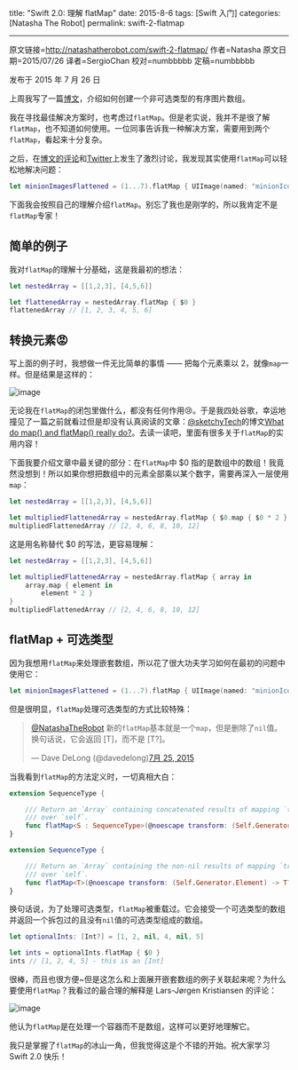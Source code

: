 title: "Swift 2.0: 理解 flatMap"
date: 2015-8-6
tags: [Swift 入门]
categories: [Natasha The Robot]
permalink: swift-2-flatmap

---
原文链接=http://natashatherobot.com/swift-2-flatmap/
作者=Natasha
原文日期=2015/07/26
译者=SergioChan
校对=numbbbbb
定稿=numbbbbb

发布于 2015 年 7 月 26 日

上周我写了一篇[博文](http://natashatherobot.com/swift-when-the-functional-approach-is-not-right/)，介绍如何创建一个非可选类型的有序图片数组。

我在寻找最佳解决方案时，也考虑过`flatMap`。但是老实说，我并不是很了解`flatMap`，也不知道如何使用。一位同事告诉我一种解决方案，需要用到两个`flatMap`，看起来十分复杂。

<!--more-->

之后，在[博文的评论](http://natashatherobot.com/swift-when-the-functional-approach-is-not-right/)和[Twitter](https://twitter.com/NatashaTheRobot/status/624609007043391488)上发生了激烈讨论，我发现其实使用`flatMap`可以轻松地解决问题：

```swift
let minionImagesFlattened = (1...7).flatMap { UIImage(named: "minionIcon-\($0)") }
```

下面我会按照自己的理解介绍`flatMap`。别忘了我也是刚学的，所以我肯定不是`flatMap`专家！

## 简单的例子

我对`flatMap`的理解十分基础，这是我最初的想法：

```swift
let nestedArray = [[1,2,3], [4,5,6]]

let flattenedArray = nestedArray.flatMap { $0 }
flattenedArray // [1, 2, 3, 4, 5, 6]
```

## 转换元素😡

写上面的例子时，我想做一件无比简单的事情 —— 把每个元素乘以 2，就像`map`一样。但是结果是这样的：

![image](/img/articles/swift-2-flatmap/Screen-Shot-2015-07-26-at-5.50.07-AM-1024x144.png1456204213.364177)

无论我在`flatMap`的闭包里做什么，都没有任何作用😢。于是我四处谷歌，幸运地撞见了一篇之前就看过但是却没有认真阅读的文章：[@sketchyTech](https://twitter.com/sketchyTech)的博文[What do map() and flatMap() really do?](http://sketchytech.blogspot.com/2015/06/swift-what-do-map-and-flatmap-really-do.html)。去读一读吧，里面有很多关于`flatMap`的实用内容！

下面我要介绍文章中最关键的部分：在`flatMap`中 $0 指的是数组中的数组！我竟然没想到！所以如果你想把数组中的元素全部乘以某个数字，需要再深入一层使用`map`：

```swift
let nestedArray = [[1,2,3], [4,5,6]]

let multipliedFlattenedArray = nestedArray.flatMap { $0.map { $0 * 2 } }
multipliedFlattenedArray // [2, 4, 6, 8, 10, 12]
```

这是用名称替代 $0 的写法，更容易理解：

```swift
let nestedArray = [[1,2,3], [4,5,6]]

let multipliedFlattenedArray = nestedArray.flatMap { array in
    array.map { element in
        element * 2 }
}
multipliedFlattenedArray // [2, 4, 6, 8, 10, 12]
```

## flatMap + 可选类型

因为我想用`flatMap`来处理嵌套数组，所以花了很大功夫学习如何在最初的问题中使用它：

```swift
let minionImagesFlattened = (1...7).flatMap { UIImage(named: "minionIcon-\($0)") }
```

但是很明显，`flatMap`处理可选类型的方式比较特殊：

> [@NatashaTheRobot](https://twitter.com/NatashaTheRobot) 新的`flatMap`基本就是一个`map`，但是删除了`nil`值。换句话说，它会返回 [T]，而不是 [T?]。
> 
> — Dave DeLong (@davedelong)[7月 25, 2015](https://twitter.com/davedelong/status/624995473489682432)

当我看到`flatMap`的方法定义时，一切真相大白：

```swift
extension SequenceType {

    /// Return an `Array` containing concatenated results of mapping `transform`
    /// over `self`.
    func flatMap<S : SequenceType>(@noescape transform: (Self.Generator.Element) -> S) -> [S.Generator.Element]
}

extension SequenceType {

    /// Return an `Array` containing the non-nil results of mapping `transform`
    /// over `self`.
    func flatMap<T>(@noescape transform: (Self.Generator.Element) -> T?) -> [T]
}
```

换句话说，为了处理可选类型，`flatMap`被重载过。它会接受一个可选类型的数组并返回一个拆包过的且没有`nil`值的可选类型组成的数组。

```swift
let optionalInts: [Int?] = [1, 2, nil, 4, nil, 5]

let ints = optionalInts.flatMap { $0 }
ints // [1, 2, 4, 5] - this is an [Int]
```

很棒，而且也很方便~但是这怎么和上面展开嵌套数组的例子关联起来呢？为什么要使用`flatMap`？我看过的最合理的解释是 Lars-Jørgen Kristiansen 的评论：

![image](/img/articles/swift-2-flatmap/Screen-Shot-2015-07-26-at-6.45.20-AM.png1456204214.9020329)

他认为`flatMap`是在处理一个容器而不是数组，这样可以更好地理解它。

我只是掌握了`flatMap`的冰山一角，但我觉得这是个不错的开始。祝大家学习 Swift 2.0 快乐！
